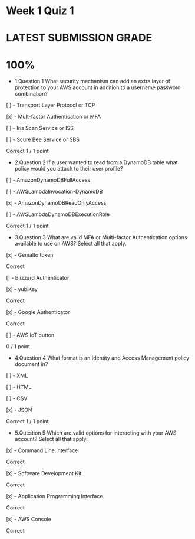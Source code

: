 # Week 1 Quiz 1

# LATEST SUBMISSION GRADE

# 100%


 - 1.Question 1
What security mechanism can add an extra layer of protection to your AWS account in addition to a username password combination?


[ ] - Transport Layer Protocol or TCP


[x] - Mult-factor Authentication or MFA


[ ] - Iris Scan Service or ISS


[ ] - Scure Bee Service or SBS

Correct
1 / 1 point


- 2.Question 2
If a user wanted to read from a DynamoDB table what policy would you attach to their user profile?


[ ] - AmazonDynamoDBFullAccess


[ ] - AWSLambdaInvocation-DynamoDB


[x] - AmazonDynamoDBReadOnlyAccess


[ ] - AWSLambdaDynamoDBExecutionRole

Correct
1 / 1 point

- 3.Question 3
What are valid MFA or Multi-factor Authentication options available to use on AWS? Select all that apply.


[x] - Gemalto token

Correct

[] - Blizzard Authenticator



[x] - yubiKey

Correct

[x] - Google Authenticator

Correct

[ ] - AWS IoT button


0 / 1 point

- 4.Question 4
What format is an Identity and Access Management policy document in?


[ ] - XML


[ ] - HTML


[ ] - CSV


[x] - JSON

Correct
1 / 1 point

- 5.Question 5
Which are valid options for interacting with your AWS account? Select all that apply.


[x] - Command Line Interface

Correct

[x] - Software Development Kit

Correct

[x] - Application Programming Interface

Correct

[x] - AWS Console

Correct
